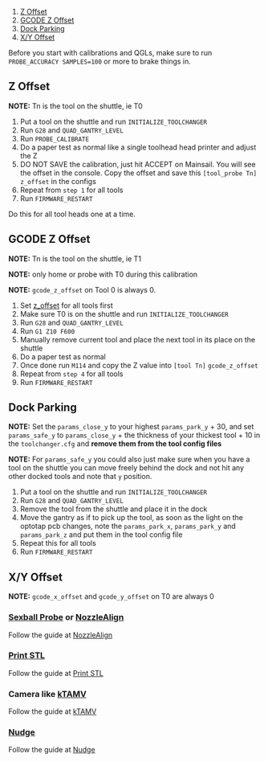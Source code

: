 1. [Z Offset](#z-offset)
2. [GCODE Z Offset](#gcode-z-offset)
3. [Dock Parking](#dock-parking)
4. [X/Y Offset](#xy-offset)

Before you start with calibrations and QGLs, make sure to run `PROBE_ACCURACY SAMPLES=100` or more to brake things in.

## Z Offset

**NOTE:** Tn is the tool on the shuttle, ie T0

1. Put a tool on the shuttle and run `INITIALIZE_TOOLCHANGER`
2. Run `G28` and `QUAD_GANTRY_LEVEL` 
3. Run `PROBE_CALIBRATE`
4. Do a paper test as normal like a single toolhead head printer and adjust the Z
5. DO NOT SAVE the calibration, just hit ACCEPT on Mainsail. You will see the offset in the console. Copy the offset and save this `[tool_probe Tn]` `z_offset` in the configs
6. Repeat from `step 1` for all tools
7. Run `FIRMWARE_RESTART`

Do this for all tool heads one at a time.

## GCODE Z Offset

**NOTE:** Tn is the tool on the shuttle, ie T1

**NOTE:** only home or probe with T0 during this calibration

**NOTE:** `gcode_z_offset` on Tool 0 is always 0.

1. Set [z_offset](#z-offset) for all tools first
2. Make sure T0 is on the shuttle and run `INITIALIZE_TOOLCHANGER`
3. Run `G28` and `QUAD_GANTRY_LEVEL` 
4. Run `G1 Z10 F600`
5. Manually remove current tool and place the next tool in its place on the shuttle
6. Do a paper test as normal
7. Once done run `M114` and copy the Z value into `[tool Tn]` `gcode_z_offset`
8. Repeat from `step 4` for all tools
9. Run `FIRMWARE_RESTART`


## Dock Parking

**NOTE:** Set the `params_close_y` to your highest `params_park_y` + 30, and set `params_safe_y` to `params_close_y` + the thickness of your thickest tool + 10 in the `toolchanger.cfg` and **remove them from the tool config files**

**NOTE:** For `params_safe_y` you could also just make sure when you have a tool on the shuttle you can move freely behind the dock and not hit any other docked tools and note that `y` position.

1. Put a tool on the shuttle and run `INITIALIZE_TOOLCHANGER`
2. Run `G28` and `QUAD_GANTRY_LEVEL` 
3. Remove the tool from the shuttle and place it in the dock
4. Move the gantry as if to pick up the tool, as soon as the light on the optotap pcb changes, note the `params_park_x`, `params_park_y` and `params_park_z` and put them in the tool config file
5. Repeat this for all tools
6. Run `FIRMWARE_RESTART`


## X/Y Offset

**NOTE:** `gcode_x_offset` and `gcode_y_offset` on T0 are always 0

### [Sexball Probe](Bill-of-Materials#sexball-probe) or [NozzleAlign](https://github.com/viesturz/NozzleAlign)

Follow the guide at [NozzleAlign](https://github.com/viesturz/NozzleAlign)

### [Print STL](https://www.printables.com/model/201707-x-y-and-z-calibration-tool-for-idex-dual-extruder-)

Follow the guide at [Print STL](https://www.printables.com/model/201707-x-y-and-z-calibration-tool-for-idex-dual-extruder-)

### Camera like [kTAMV](https://github.com/TypQxQ/kTAMV)

Follow the guide at [kTAMV](https://github.com/TypQxQ/kTAMV)

### [Nudge](https://github.com/zruncho3d/nudge)

Follow the guide at [Nudge](https://github.com/zruncho3d/nudge)
